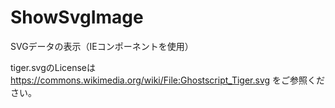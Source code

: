# ShowSvgImage
SVGデータの表示（IEコンポーネントを使用）

tiger.svgのLicenseは https://commons.wikimedia.org/wiki/File:Ghostscript_Tiger.svg をご参照ください。
